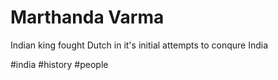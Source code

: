 # Marthanda Varma

Indian king fought Dutch in it's initial attempts to conqure India

#india #history #people